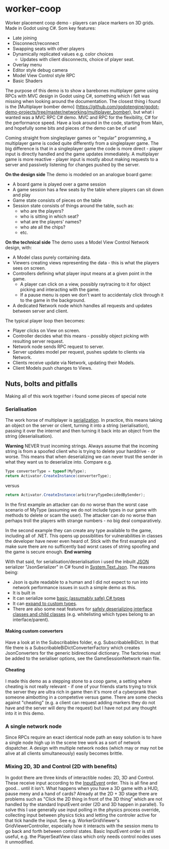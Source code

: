 # worker-coop
Worker placement coop demo - players can place markers on 3D grids. Made in Godot using C#. Som key features:

- Late joining
- Disconnect/reconnect
- Swapping seats with other players
- Dynamically replicated values e.g. color choices
  - Updates with client disconnects, choice of player seat.
- Overlay menu
- Editor style debug camera
- Model View Control style RPC
- Basic Shaders

The purpose of this demo is to show a barebones multiplayer game using RPCs with MVC design in Godot using C#, something which i felt was missing when looking around the documentation. The closest thing i found is the [Multiplayer bomber demo] (https://github.com/godotengine/godot-demo-projects/tree/master/networking/multiplayer_bomber), but what i wanted was a MVC RPC C# demo. MVC and RPC for the flexibility, C# for the performance speed. Have a look around in the code, starting from Main, and hopefully some bits and pieces of the demo can be of use!

Coming straight from singleplayer games or "regular" programming, a multiplayer game is coded quite differently from a singleplayer game. The big difference is that in a singleplayer game the code is more direct - player input is directly handled and the game updates immediately. A multiplayer game is more reactive - player input is mostly about making requests to a server and passively listening for changes pushed by the server.

**On the design side**
The demo is modeled on an analogue board game:
- A board game is played over a game session
- A game session has a few seats by the table where players can sit down and play
- Game state consists of pieces on the table
- Session state consists of things around the table, such as:
  - who are the players?
  - who is sitting in which seat?
  - what are the players' names?
  - who ate all the chips?
  - etc.

**On the technical side**
The demo uses a Model View Control Network design, with:
- A Model class purely containing data.
- Viewers creating views representing the data - this is what the players sees on screen.
- Controllers defining what player input means at a given point in the game.
  - A player can click on a view, possibly raytracing to it for object picking and interacting with the game.
  - If a pause menu is open we don't want to accidentaly click through it to the game in the background.
- A dedicated Network node which handles all requests and updates between server and client.

The typical player loop then becomes:
- Player clicks on View on screen.
- Controller decides what this means - possibly object picking with resulting server request.
- Network node sends RPC request to server.
- Server updates model per request, pushes update to clients via Network.
- Clients receive update via Network, updating their Models.
- Client Models push changes to Views.

## Nuts, bolts and pitfalls
Making all of this work together i found some pieces of special note

### Serialisation
The work horse of multiplayer is [serialization](https://en.wikipedia.org/wiki/Serialization). In practice, this means taking an object on the server or client, turning it into a string (serialisation), passing it over the internet and then turning it back into an object from the string (deserialisation).

**Warning**
NEVER trust incoming strings. Always assume that the incoming string is from a spoofed client who is trying to delete your harddrive - or worse. This means that when deserializing we can never trust the sender in what they want us to deserialize into. Compare e.g.

```csharp
Type converterType = typeof(MyType);
return Activator.CreateInstance(converterType);
```
versus
```csharp
return Activator.CreateInstance(arbitraryTypeDecidedBySender);
```

In the first example an attacker can do no worse than the worst case scenario of MyType (assuming we do not include types in our game with methods to delete or scam the user). The attacker can do no worse than perhaps troll the players with strange numbers - no big deal comparatively. 

In the second example they can create any type available to the game, including all of .NET. This opens up possiblities for vulnerabilities in classes the developer have never even heard of. Stick with the first example and make sure there are no sufficently bad worst cases of string spoofing and the game is secure enough.
**End warning**

With that said, for serialisation/deserialisation i used the inbuilt [JSON](https://en.wikipedia.org/wiki/JSON) serializer "JsonSerializer" in C# found in [System.Text.Json](https://learn.microsoft.com/en-us/dotnet/standard/serialization/system-text-json/how-to). The reasons being:
- Json is quite readable to a human and I did not expect to run into network performance issues in such a simple demo as this.
- It is built in
- It can serialize some [basic (assumably safe) C# types](https://learn.microsoft.com/en-us/dotnet/standard/serialization/system-text-json/supported-types)
- It can [expand to custom types](https://learn.microsoft.com/en-us/dotnet/standard/serialization/system-text-json/converters-how-to). 
- There are also some neat features for [safely deserializing interface classes and child classes](https://learn.microsoft.com/en-us/dotnet/standard/serialization/system-text-json/polymorphism) (e.g. whitelisting which types belong to an interface/parent).

#### Making custom converters
Have a look at in the Subscribables folder, e.g. SubscribableBiDict. In that file there is a SubscribableBiDictConverterFactory which creates JsonConverters for the generic bidirectional dictionary. The factories must be added to the serialiser options, see the GameSessionNetwork main file.

#### Cheating
I made this demo as a stepping stone to a coop game, a setting where cheating is not really relevant - if one of your friends starts trying to trick the server they are ultra rich in game then it's more of a cyberprank than someone aimbotting in a competetive versus game. There are some checks against "cheating" (e.g. a client can request adding markers they do not have and the server will deny the request) but I have not put any thought into it in this demo.

### A single network node
Since RPCs require an exact identical node path an easy solution is to have a single node high up in the scene tree work as a sort of network dispatcher. A design with multiple network nodes (which may or may not be alive at all clients simultaneously) easily becomes brittle.

### Mixing 2D, 3D and Control (2D with benefits)
In godot there are three kinds of interactible nodes: 2D, 3D and Control. These receive input according to the [InputEvent](https://docs.godotengine.org/en/stable/tutorials/inputs/inputevent.html) order. This is all fine and good... until it isn't. What happens when you have a 3D game with a HUD, pause meny and a hand of cards? Already at the 2D + 3D stage there are problems such as "Click the 2D thing in front of the 3D thing" which are not handled by the standard InputEvent order (2D and 3D happen in parallel). To solve this I use generally use input polling in the physics process override, collecting input between physics ticks and letting the controler active for that tick handle the input. See e.g. WorkerGridViewer's GridViewerController, especially how it interacts with the session menu to go back and forth between control states. Basic InputEvent order is still useful, e.g. the PlayerSeatView class which only needs control nodes uses it unmodified.
